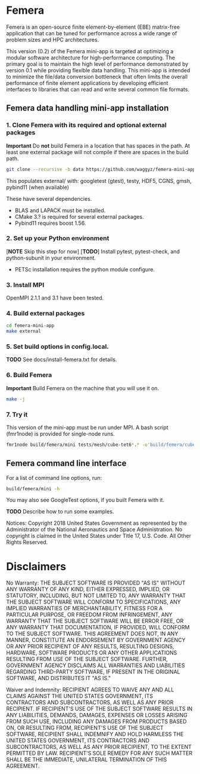 # Femera

Femera is an open-source finite element-by-element (EBE) matrix-free
application that can be tuned for performance across a wide range of problem
sizes and HPC architectures.

This version (0.2) of the Femera mini-app is targeted at optimizing a modular
software architecture for high-performance computing. The primary goal is to
maintain the high level of performance demonstrated by version 0.1 while
providing flexible data handling. This mini-app is intended to minimize the
file/data conversion bottleneck that often limits the overall performance of
finite element applications by developing efficient interfaces to libraries that can
read and write several common file formats.

## Femera data handling mini-app installation

### 1. Clone Femera with its required and optional external packages

**Important** Do **not** build Femera in a location that has spaces in the path.
At least one external package will not compile if there are spaces in the build
path.

```bash
git clone --recursive -b data https://github.com/waggyz/femera-mini-app.git
```

This populates external/ with:
googletest (gtest), testy, HDF5, CGNS, gmsh, pybind11 (when available)

These have several dependencies.

* BLAS and LAPACK must be installed.
* CMake 3.? is required for several external packages.
* Pybind11 requires boost 1.56.

### 2. Set up your Python environment

[**NOTE** Skip this step for now]
[**TODO**] Install pytest, pytest-check, and python-subunit in your environment.

* PETSc installation requires the python module configure.

### 3. Install MPI

OpenMPI 2.1.1 and 3.1 have been tested.

### 4. Build external packages

```bash
cd femera-mini-app
make external
```

### 5. Set build options in config.local.

**TODO** See docs/install-femera.txt for details.

### 6. Build Femera

**Important** Build Femera on the machine that you will use it on.
```bash
make -j
```

### 7. Try it

This version of the mini-app must be run under MPI.
A bash script (fmr1node) is provided for single-node runs.

```bash
fmr1node build/femera/mini tests/mesh/cube-tet6*.* -o'build/femera/cube-tet6.cgn'
```

## Femera command line interface

For a list of command line options, run:

```bash
build/femera/mini -h
```
You may also see GoogleTest options, if you built Femera with it.

**TODO** Describe how to run some examples.


 Notices:
Copyright 2018 United States Government as represented by the Administrator of
the National Aeronautics and Space Administration. No copyright is claimed in
the United States under Title 17, U.S. Code. All Other Rights Reserved.

# Disclaimers
No Warranty: THE SUBJECT SOFTWARE IS PROVIDED "AS IS" WITHOUT ANY WARRANTY OF
ANY KIND, EITHER EXPRESSED, IMPLIED, OR STATUTORY, INCLUDING, BUT NOT LIMITED
TO, ANY WARRANTY THAT THE SUBJECT SOFTWARE WILL CONFORM TO SPECIFICATIONS, ANY
IMPLIED WARRANTIES OF MERCHANTABILITY, FITNESS FOR A PARTICULAR PURPOSE, OR
FREEDOM FROM INFRINGEMENT, ANY WARRANTY THAT THE SUBJECT SOFTWARE WILL BE ERROR
FREE, OR ANY WARRANTY THAT DOCUMENTATION, IF PROVIDED, WILL CONFORM TO THE
SUBJECT SOFTWARE. THIS AGREEMENT DOES NOT, IN ANY MANNER, CONSTITUTE AN
ENDORSEMENT BY GOVERNMENT AGENCY OR ANY PRIOR RECIPIENT OF ANY RESULTS,
RESULTING DESIGNS, HARDWARE, SOFTWARE PRODUCTS OR ANY OTHER APPLICATIONS
RESULTING FROM USE OF THE SUBJECT SOFTWARE.  FURTHER, GOVERNMENT AGENCY
DISCLAIMS ALL WARRANTIES AND LIABILITIES REGARDING THIRD-PARTY SOFTWARE, IF
PRESENT IN THE ORIGINAL SOFTWARE, AND DISTRIBUTES IT "AS IS."

Waiver and Indemnity:  RECIPIENT AGREES TO WAIVE ANY AND ALL CLAIMS AGAINST THE
UNITED STATES GOVERNMENT, ITS CONTRACTORS AND SUBCONTRACTORS, AS WELL AS ANY
PRIOR RECIPIENT.  IF RECIPIENT'S USE OF THE SUBJECT SOFTWARE RESULTS IN ANY
LIABILITIES, DEMANDS, DAMAGES, EXPENSES OR LOSSES ARISING FROM SUCH USE,
INCLUDING ANY DAMAGES FROM PRODUCTS BASED ON, OR RESULTING FROM, RECIPIENT'S USE
OF THE SUBJECT SOFTWARE, RECIPIENT SHALL INDEMNIFY AND HOLD HARMLESS THE UNITED
STATES GOVERNMENT, ITS CONTRACTORS AND SUBCONTRACTORS, AS WELL AS ANY PRIOR
RECIPIENT, TO THE EXTENT PERMITTED BY LAW.  RECIPIENT'S SOLE REMEDY FOR ANY SUCH
MATTER SHALL BE THE IMMEDIATE, UNILATERAL TERMINATION OF THIS AGREEMENT.
